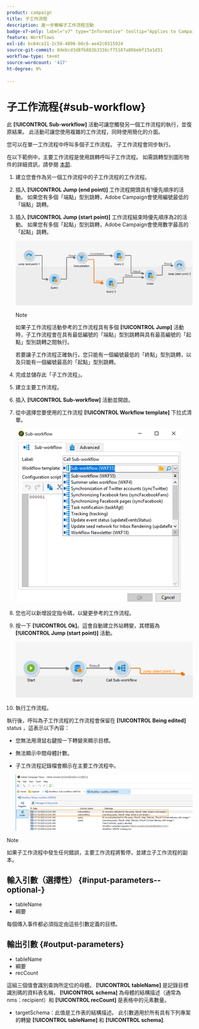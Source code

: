 ```yaml
---
product: campaign
title: 子工作流程
description: 進一步瞭解子工作流程活動
badge-v7-only: label="v7" type="Informative" tooltip="Applies to Campaign Classic v7 only"
feature: Workflows
exl-id: bc64ca11-2c50-4896-b6c6-ae42c0315924
source-git-commit: 8debcd3d8fb883b3316cf75187a86bebf15a1d31
workflow-type: tm+mt
source-wordcount: '417'
ht-degree: 0%

---
```


# 子工作流程{#sub-workflow}



此 **[!UICONTROL Sub-workflow]** 活動可讓您觸發另一個工作流程的執行，並復原結果。 此活動可讓您使用複雜的工作流程，同時使用簡化的介面。

您可以在單一工作流程中呼叫多個子工作流程。 子工作流程會同步執行。

在以下範例中，主要工作流程是使用跳轉呼叫子工作流程。 如需跳轉型別圖形物件的詳細資訊，請參閱 [本節](jump--start-point-and-end-point-.md).

1. 建立您會作為另一個工作流程中的子工作流程的工作流程。
1. 插入 **[!UICONTROL Jump (end point)]** 工作流程開頭具有1優先順序的活動。 如果您有多個「端點」型別跳轉，Adobe Campaign會使用編號最低的「端點」跳轉。
1. 插入 **[!UICONTROL Jump (start point)]** 工作流程結束時優先順序為2的活動。 如果您有多個「起點」型別跳轉，Adobe Campaign會使用數字最高的「起點」跳轉。

   ![](assets/subworkflow_jumps.png)

   >[!NOTE]
   >
   >如果子工作流程活動參考的工作流程具有多個 **[!UICONTROL Jump]** 活動時，子工作流程會在具有最低編號的「端點」型別跳轉與具有最高編號的「起點」型別跳轉之間執行。
   >
   >若要讓子工作流程正確執行，您只能有一個編號最低的「終點」型別跳轉，以及只能有一個編號最高的「起點」型別跳轉。

1. 完成並儲存此「子工作流程」。
1. 建立主要工作流程。
1. 插入 **[!UICONTROL Sub-workflow]** 活動並開啟。
1. 從中選擇您要使用的工作流程 **[!UICONTROL Workflow template]** 下拉式清單。

   ![](assets/subworkflow_selection.png)

1. 您也可以新增設定指令碼，以變更參考的工作流程。
1. 按一下 **[!UICONTROL Ok]**。這會自動建立外站轉變，其標籤為 **[!UICONTROL Jump (start point)]** 活動。

   ![](assets/subworkflow_outbound.png)

1. 執行工作流程。

執行後，呼叫為子工作流程的工作流程會保留在 **[!UICONTROL Being edited]** status ，這表示以下內容：

* 您無法用滑鼠右鍵按一下轉變來顯示目標。
* 無法顯示中間母體計數。
* 子工作流程記錄檔會顯示在主要工作流程中。

   ![](assets/subworkflow_logs.png)

>[!NOTE]
>
>如果子工作流程中發生任何錯誤，主要工作流程將暫停，並建立子工作流程的副本。

## 輸入引數（選擇性） {#input-parameters--optional-}

* tableName
* 綱要

每個傳入事件都必須指定由這些引數定義的目標。

## 輸出引數 {#output-parameters}

* tableName
* 綱要
* recCount

這組三個值會識別查詢所定位的母體。 **[!UICONTROL tableName]** 是記錄目標識別碼的資料表名稱， **[!UICONTROL schema]** 為母體的結構描述（通常為nms：recipient）和 **[!UICONTROL recCount]** 是表格中的元素數量。

* targetSchema：此值是工作表的結構描述。 此引數適用於所有具有下列專案的轉變 **[!UICONTROL tableName]** 和 **[!UICONTROL schema]**.
